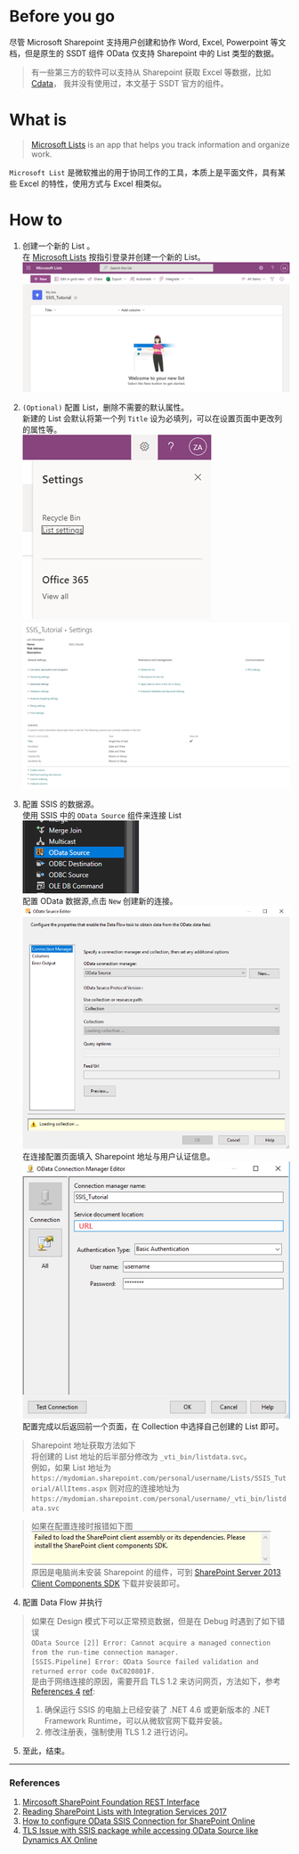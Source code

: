 # Before you go

尽管 Microsoft Sharepoint 支持用户创建和协作 Word, Excel, Powerpoint 等文档，但是原生的 SSDT 组件 OData 仅支持 Sharepoint 中的 List 类型的数据。
>有一些第三方的软件可以支持从 Sharepoint 获取 Excel 等数据，比如 [Cdata](https://www.cdata.com/drivers/sharepoint/)， 我并没有使用过，本文基于 SSDT 官方的组件。

# What is
>[Microsoft Lists](https://www.microsoft.com/en-us/microsoft-365/microsoft-lists) is an app that helps you track information and organize work.

`Microsoft List` 是微软推出的用于协同工作的工具，本质上是平面文件，具有某些 Excel 的特性，使用方式与 Excel 相类似。

# How to
1. 创建一个新的 List 。  
在 [Microsoft Lists](https://www.microsoft.com/en-us/microsoft-365/microsoft-lists) 按指引登录并创建一个新的 List。 
![NewList](/images/NewList.png)

2. `(Optional)` 配置 List，删除不需要的默认属性。  
新建的 List 会默认将第一个列 `Title` 设为必填列，可以在设置页面中更改列的属性等。  
![ListSetting](/images/ListSetting.png)
![SettingDetail](/images/SettingDetail.png)

3. 配置 SSIS 的数据源。  
使用 SSIS 中的 `OData Source` 组件来连接 List  
![SSISToolBoxOdata](/images/SSISToobBoxOdata.png)   
配置 OData 数据源,点击 `New` 创建新的连接。  
![](/images/ODataOverview.png)  
在连接配置页面填入 Sharepoint 地址与用户认证信息。  
![](/images/ODataConnection.png)  
配置完成以后返回前一个页面，在 Collection 中选择自己创建的 List 即可。
> Sharepoint 地址获取方法如下  
将创建的 List 地址的后半部分修改为 `_vti_bin/listdata.svc`。  
例如，如果 List 地址为  
`https://mydomian.sharepoint.com/personal/username/Lists/SSIS_Tutorial/AllItems.aspx`
则对应的连接地址为  
`https://mydomian.sharepoint.com/personal/username/_vti_bin/listdata.svc`

>如果在配置连接时报错如下图  
![](/images/NoSDK.png)  
原因是电脑尚未安装 Sharepoint 的组件，可到 [SharePoint Server 2013 Client Components SDK](https://www.microsoft.com/en-pk/download/details.aspx?id=35585) 下载并安装即可。  

4. 配置 Data Flow 并执行
>如果在 Design 模式下可以正常预览数据，但是在 Debug 时遇到了如下错误  
`OData Source [2]] Error: Cannot acquire a managed connection from the run-time connection manager.`  
`[SSIS.Pipeline] Error: OData Source failed validation and returned error code 0xC020801F.`  
是由于网络连接的原因，需要开启 TLS 1.2 来访问网页，方法如下，参考 [References ][References 4]<a href = "https://docs.microsoft.com/en-us/archive/blogs/dataaccesstechnologies/tls-issue-with-ssis-package-while-accessing-odata-source-like-dynamics-ax-online" title = "TLS Issue with SSIS package while accessing OData Source like Dynamics AX Online">4</a> [ref](https://github.com/Albych/SSIS-Tutorial/blob/main/Best%20Practice/Import%20Data%20from%20Sharepoint.md/#references):  
>1. 确保运行 SSIS 的电脑上已经安装了 .NET 4.6 或更新版本的 .NET Framework Runtime，可以从微软官网下载并安装。
>2. 修改注册表，强制使用 TLS 1.2 进行访问。

5. 至此，结束。


---
### References
1. [Mircosoft SharePoint Foundation REST Interface](https://docs.microsoft.com/en-us/previous-versions/office/developer/sharepoint-2010/ff521587)
2. [Reading SharePoint Lists with Integration Services 2017](https://www.mssqltips.com/sqlservertip/1733/reading-sharepoint-lists-with-integration-services-2017/)
3. [How to configure OData SSIS Connection for SharePoint Online](https://www.sqlshack.com/how-to-configure-odata-ssis-connection-for-sharepoint-online/)  
4. [TLS Issue with SSIS package while accessing OData Source like Dynamics AX Online](https://docs.microsoft.com/en-us/archive/blogs/dataaccesstechnologies/tls-issue-with-ssis-package-while-accessing-odata-source-like-dynamics-ax-online)

[References 4]:<https://docs.microsoft.com/en-us/archive/blogs/dataaccesstechnologies/tls-issue-with-ssis-package-while-accessing-odata-source-like-dynamics-ax-online> "TLS Issue with SSIS package while accessing OData Source like Dynamics AX Online"
